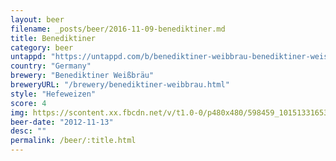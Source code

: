 ```yaml
---
layout: beer
filename: _posts/beer/2016-11-09-benediktiner.md
title: Benediktiner
category: beer
untappd: "https://untappd.com/b/benediktiner-weibbrau-benediktiner-weissbier/103362"
country: "Germany"
brewery: "Benediktiner Weißbräu"
breweryURL: "/brewery/benediktiner-weibbrau.html"
style: "Hefeweizen"
score: 4
img: https://scontent.xx.fbcdn.net/v/t1.0-0/p480x480/598459_10151331653573745_57128822_n.jpg?_nc_cat=104&_nc_oc=AQl62JxAHBagpjnGmVNb2goIM2ZOKLZCr5CjEMtNCUpri-Odw-ToMtH625GvYReDjyI&_nc_ht=scontent.xx&oh=2ce61d7f2935000a01918d2ac51f2b70&oe=5DB96EBC
beer-date: "2012-11-13"
desc: ""
permalink: /beer/:title.html
---
```

